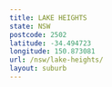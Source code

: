 ```yaml
---
title: LAKE HEIGHTS
state: NSW
postcode: 2502
latitude: -34.494723
longitude: 150.873081
url: /nsw/lake-heights/
layout: suburb
---
```


